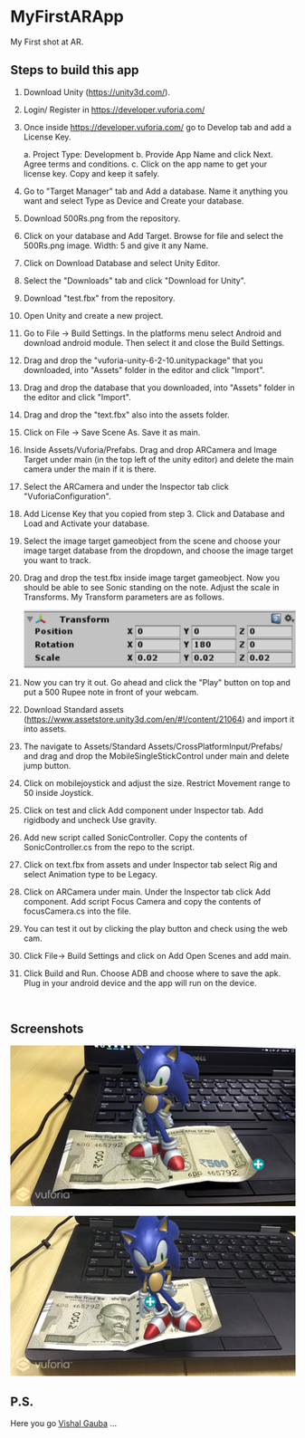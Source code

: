 # MyFirstARApp
My First shot at AR.

## Steps to build this app

1. Download Unity (https://unity3d.com/).

2. Login/ Register in https://developer.vuforia.com/

3. Once inside https://developer.vuforia.com/ go to Develop tab and add a License Key.

   a. Project Type: Development
   b. Provide App Name and click Next. Agree terms and conditions.
   c. Click on the app name to get your license key. Copy and keep it safely.

4. Go to "Target Manager" tab and Add a database. Name it anything you want and select Type as Device and Create your database.

5. Download 500Rs.png from the repository.

6. Click on your database and Add Target. Browse for file and select the 500Rs.png image. Width: 5 and give it any Name.

7. Click on Download Database and select Unity Editor.

8. Select the "Downloads" tab and click "Download for Unity". 

9. Download "test.fbx" from the repository.

10. Open Unity and create a new project.

11. Go to File -> Build Settings. In the platforms menu select Android and download android module. Then select it and close the Build Settings.

12. Drag and drop the "vuforia-unity-6-2-10.unitypackage" that you downloaded, into "Assets" folder in the editor and click "Import".

13. Drag and drop the database that you downloaded, into "Assets" folder in the editor and click "Import".

14. Drag and drop the "text.fbx" also into the assets folder.

15. Click on File -> Save Scene As. Save it as main.

16. Inside Assets/Vuforia/Prefabs. Drag and drop ARCamera  and Image Target under main (in the top left of the unity editor) and delete the main camera under the main if it is there.

17. Select the ARCamera and under the Inspector tab click "VuforiaConfiguration".

18. Add License Key that you copied from step 3. Click and Database and Load and Activate your database.

19. Select the image target gameobject from the scene and choose your image target database from the dropdown, and choose the image target you want to track.

20. Drag and drop the test.fbx inside image target gameobject. Now you should be able to see Sonic standing on the note. Adjust the scale in Transforms. My Transform parameters are as follows.

    ![MyTransforms](Transforms.png)

21. Now you can try it out. Go ahead and click the "Play" button on top and put a 500 Rupee note in front of your webcam.

22. Download Standard assets (https://www.assetstore.unity3d.com/en/#!/content/21064) and import it into assets.

23. The navigate to Assets/Standard Assets/CrossPlatformInput/Prefabs/ and drag and drop the MobileSingleStickControl under main and delete jump button.

24. Click on mobilejoystick and adjust the size. Restrict Movement range to 50 inside Joystick.

25. Click on test and click Add component under Inspector tab. Add rigidbody and uncheck Use gravity.

26. Add new script called SonicController. Copy the contents of SonicController.cs from the repo to the script.

27. Click on text.fbx from assets and under Inspector tab select Rig and select Animation type to be Legacy.

28. Click on ARCamera under main. Under the Inspector tab click Add component. Add script Focus Camera and copy the contents of focusCamera.cs into the file.

29. You can test it out by clicking the play button and check using the web cam.

30. Click File-> Build Settings and click on Add Open Scenes and add main.

31. Click Build and Run. Choose ADB and choose where to save the apk. Plug in your android device and the app will run on the device.

    ​

## Screenshots

![Screenshot1](SonicStanding_com.PrasannaNatarajan.TrialApp.png)

![Screenshot2](SonicAfterMovementcom.PrasannaNatarajan.TrialApp.png)



## P.S.

Here you go [Vishal Gauba](//github.com/FlameFractal) ...